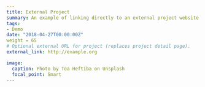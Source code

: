 ```yaml
---
title: External Project
summary: An example of linking directly to an external project website using `external_link`.
tags:
- Demo
date: "2018-04-27T00:00:00Z"
weight = 65
# Optional external URL for project (replaces project detail page).
external_link: http://example.org

image:
  caption: Photo by Toa Heftiba on Unsplash
  focal_point: Smart
---
```


